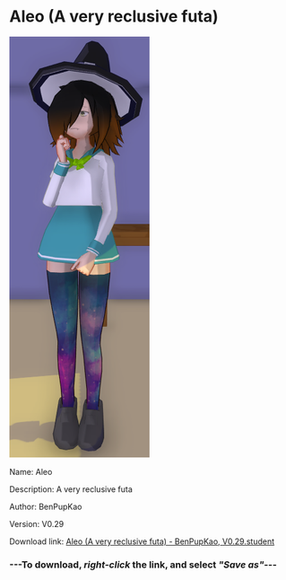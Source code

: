 # Aleo (A very reclusive futa)

<img src = "https://raw.githubusercontent.com/Arbiter1223/Daigaku-Gurashi-Custom-Students/master/Students/Files/Aleo%20(A%20very%20reclusive%20futa).png">

Name: Aleo

Description: A very reclusive futa

Author: BenPupKao

Version: V0.29

Download link: <a href="https://raw.githubusercontent.com/Arbiter1223/Daigaku-Gurashi-Custom-Students/master/Students/Files/Aleo%20(A%20very%20reclusive%20futa)%20-%20BenPupKao%2C%20V0.29.student">Aleo (A very reclusive futa) - BenPupKao, V0.29.student</a>

### ---**To download, _right-click_ the link, and select _"Save as"_**---
